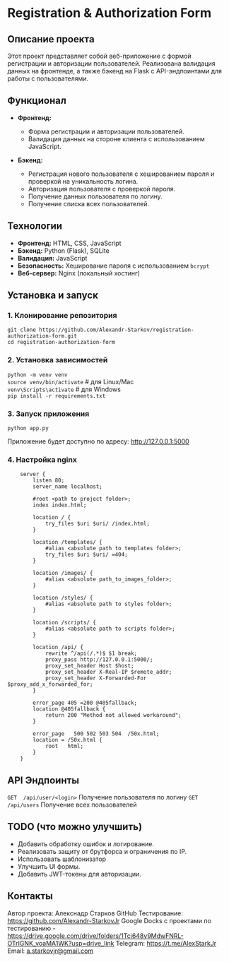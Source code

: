 # Registration & Authorization Form  

## Описание проекта   

Этот проект представляет собой веб-приложение с формой регистрации и авторизации пользователей. Реализована валидация данных на фронтенде, а также бэкенд на Flask с API-эндпоинтами для работы с пользователями.

## Функционал  

- **Фронтенд:**  
  - Форма регистрации и авторизации пользователей.  
  - Валидация данных на стороне клиента с использованием JavaScript.  

- **Бэкенд:**
  - Регистрация нового пользователя с хешированием пароля и проверкой на уникальность логина.  
  - Авторизация пользователя с проверкой пароля.
  - Получение данных пользователя по логину.
  - Получение списка всех пользователей.


## Технологии

- **Фронтенд:** HTML, CSS, JavaScript
- **Бэкенд:** Python (Flask), SQLite
- **Валидация:** JavaScript
- **Безопасность:** Хеширование пароля с использованием `bcrypt`
- **Веб-сервер:** Nginx (локальный хостинг)

## Установка и запуск

### 1. Клонирование репозитория  
```git clone https://github.com/Alexandr-Starkov/registration-authorization-form.git```  
```cd registration-authorization-form```

### 2. Установка зависимостей
```python -m venv venv```  
```source venv/bin/activate```   # для Linux/Mac  
```venv\Scripts\activate```      # для Windows  
```pip install -r requirements.txt```


### 3. Запуск приложения
```python app.py```  

Приложение будет доступно по адресу: http://127.0.0.1:5000

### 4. Настройка nginx
```
	server {
		listen 80;
		server_name localhost;

		#root <path to project folder>;
		index index.html;

		location / {
			try_files $uri $uri/ /index.html;
		}

		location /templates/ {
			#alias <absolute path to templates folder>;
			try_files $uri $uri/ =404;
		}

		location /images/ {
			#alias <absolute path_to_images_folder>;
		}

		location /styles/ {
			#alias <absolute path to styles folder>;
		}

		location /scripts/ {
			#alias <absolute path to scripts folder>;
		}

		location /api/ {
			rewrite ^/api(/.*)$ $1 break;
			proxy_pass http://127.0.0.1:5000/;
			proxy_set_header Host $host;
			proxy_set_header X-Real-IP $remote_addr;
			proxy_set_header X-Forwarded-For $proxy_add_x_forwarded_for;
		}

		error_page 405 =200 @405fallback;
		location @405fallback {
			return 200 "Method not allowed workaround";
		}
		
        error_page   500 502 503 504  /50x.html;
        location = /50x.html {
            root   html;
        }
    }
```
## API Эндпоинты  
```GET	/api/user/<login>```	Получение пользователя по логину
```GET	/api/users```	Получение всех пользователей

## TODO (что можно улучшить)
 - Добавить обработку ошибок и логирование.
 - Реализовать защиту от брутфорса и ограничения по IP.
 - Использовать шаблонизатор
 - Улучшить UI формы.
 - Добавить JWT-токены для авторизации.

## Контакты
Автор проекта: Алекснадр Старков
GitHub Тестирование: https://github.com/Alexandr-StarkovJr
Google Docks с проектами по тестированию - https://drive.google.com/drive/folders/1Tcj648y9MdwFNRL-OTrIGNK_voaMA1WK?usp=drive_link
Telegram: https://t.me/AlexStarkJr
Email: a.starkovjr@gmail.com
